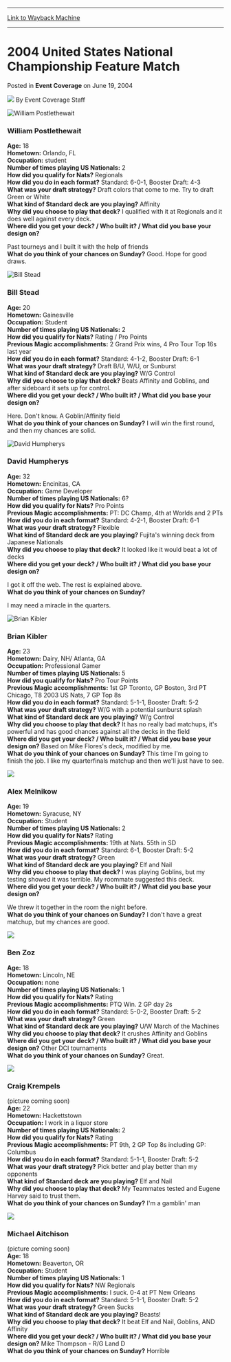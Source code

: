
---
[Link to Wayback Machine](https://web.archive.org/web/20171030093712/https://magic.wizards.com/en/articles/archive/event-coverage/2004-united-states-national-championship-feature-match-2004-06-19-8)

[_metadata_:author]:- "Event Coverage Staff"
[_metadata_:description]:- "William Postlethewait  Age: 18Hometown: Orlando, FLOccupation: student"
[_metadata_:generator]:- "Drupal 7 (http://drupal.org)"
[_metadata_:node]:- "585576"
[_metadata_:publish_date]:- "2004-06-19"
[_metadata_:source]:- "div-main-content"
[_metadata_:title]:- "2004 United States National Championship Feature Match"
[_metadata_:wayback_capture_timestamp]:- "2017-10-30 09:37:12"
[_metadata_:wayback_raw_url]:- "https://web.archive.org/web/20171030093712id_/https://magic.wizards.com/en/articles/archive/event-coverage/2004-united-states-national-championship-feature-match-2004-06-19-8"
[_metadata_:wayback_url]:- "https://magic.wizards.com/en/articles/archive/event-coverage/2004-united-states-national-championship-feature-match-2004-06-19-8"
---


2004 United States National Championship Feature Match
======================================================



 Posted in **Event Coverage**
 on June 19, 2004 






![](https://media.magic.wizards.com/styles/auth_small/public/images/person/authorpic_EventCoverageStaff.jpg)
By Event Coverage Staff














![William Postlethewait](https://media.magic.wizards.com/image_legacy_migration/sideboard/images/usnat04/postlethewait8.jpg)

### William Postlethewait


**Age:** 18  
**Hometown:** Orlando, FL  
**Occupation:** student  
**Number of times playing US Nationals:** 2  
**How did you qualify for Nats?** Regionals  
**How did you do in each format?** Standard: 6-0-1, Booster Draft: 4-3  
**What was your draft strategy?** Draft colors that come to me. Try to draft Green or White  
**What kind of Standard deck are you playing?** Affinity  
**Why did you choose to play that deck?** I qualified with it at Regionals and it does well against every deck.  
**Where did you get your deck? / Who built it? / What did you base your design on?**   

 Past tourneys and I built it with the help of friends  
**What do you think of your chances on Sunday?** Good. Hope for good draws.






![Bill Stead](https://media.magic.wizards.com/image_legacy_migration/sideboard/images/usnat04/stead8.jpg)

### Bill Stead


**Age:** 20  
**Hometown:** Gainesville  
**Occupation:** Student  
**Number of times playing US Nationals:** 2  
**How did you qualify for Nats?** Rating / Pro Points  
**Previous Magic accomplishments:** 2 Grand Prix wins, 4 Pro Tour Top 16s last year  
**How did you do in each format?** Standard: 4-1-2, Booster Draft: 6-1  
**What was your draft strategy?** Draft B/U, W/U, or Sunburst  
**What kind of Standard deck are you playing?** W/G Control  
**Why did you choose to play that deck?** Beats Affinity and Goblins, and after sideboard it sets up for control.  
**Where did you get your deck? / Who built it? / What did you base your design on?**  

 Here. Don't know. A Goblin/Affinity field  
**What do you think of your chances on Sunday?** I will win the first round, and then my chances are solid.






![David Humpherys](https://media.magic.wizards.com/image_legacy_migration/sideboard/images/usnat04/humpherys8.jpg)

### David Humpherys


**Age:** 32  
**Hometown:** Encinitas, CA  
**Occupation:** Game Developer  
**Number of times playing US Nationals:** 6?  
**How did you qualify for Nats?** Pro Points  
**Previous Magic accomplishments:** PT: DC Champ, 4th at Worlds and 2 PTs  
**How did you do in each format?** Standard: 4-2-1, Booster Draft: 6-1  
**What was your draft strategy?** Flexible  
**What kind of Standard deck are you playing?** Fujita's winning deck from Japanese Nationals  
**Why did you choose to play that deck?** It looked like it would beat a lot of decks  
**Where did you get your deck? / Who built it? / What did you base your design on?**   

 I got it off the web. The rest is explained above.  
**What do you think of your chances on Sunday?**  

 I may need a miracle in the quarters.






![Brian Kibler](https://media.magic.wizards.com/image_legacy_migration/sideboard/images/usnat04/kibler8.jpg)

### Brian Kibler


**Age:** 23  
**Hometown:** Dairy, NH/ Atlanta, GA  
**Occupation:** Professional Gamer  
**Number of times playing US Nationals:** 5  
**How did you qualify for Nats?** Pro Tour Points  
**Previous Magic accomplishments:** 1st GP Toronto, GP Boston, 3rd PT Chicago, T8 2003 US Nats, 7 GP Top 8s  
**How did you do in each format?** Standard: 5-1-1, Booster Draft: 5-2  
**What was your draft strategy?** W/G with a potential sunburst splash  
**What kind of Standard deck are you playing?** W/g Control  
**Why did you choose to play that deck?** It has no really bad matchups, it's powerful and has good chances against all the decks in the field  
**Where did you get your deck? / Who built it? / What did you base your design on?**  Based on Mike Flores's deck, modified by me.  
**What do you think of your chances on Sunday?** This time I'm going to finish the job. I like my quarterfinals matchup and then we'll just have to see.






![](https://media.magic.wizards.com/image_legacy_migration/sideboard/images/usnat04/melnikow8.jpg)

### Alex Melnikow


**Age:** 19  
**Hometown:** Syracuse, NY  
**Occupation:** Student  
**Number of times playing US Nationals:** 2  
**How did you qualify for Nats?** Rating  
**Previous Magic accomplishments:** 19th at Nats. 55th in SD  
**How did you do in each format?** Standard: 6-1, Booster Draft: 5-2  
**What was your draft strategy?** Green  
**What kind of Standard deck are you playing?** Elf and Nail  
**Why did you choose to play that deck?** I was playing Goblins, but my testing showed it was terrible. My roommate suggested this deck.  
**Where did you get your deck? / Who built it? / What did you base your design on?**   

 We threw it together in the room the night before.  
**What do you think of your chances on Sunday?** I don't have a great matchup, but my chances are good.






![](https://media.magic.wizards.com/image_legacy_migration/sideboard/images/usnat04/zoz8.jpg)

### Ben Zoz


**Age:** 18  
**Hometown:** Lincoln, NE  
**Occupation:** none  
**Number of times playing US Nationals:** 1  
**How did you qualify for Nats?** Rating  
**Previous Magic accomplishments:** PTQ Win. 2 GP day 2s  
**How did you do in each format?** Standard: 5-0-2, Booster Draft: 5-2  
**What was your draft strategy?** Green  
**What kind of Standard deck are you playing?** U/W March of the Machines  
**Why did you choose to play that deck?** It crushes Affinity and Goblins  
**Where did you get your deck? / Who built it? / What did you base your design on?**  Other DCI tournaments  
**What do you think of your chances on Sunday?** Great.






![](https://media.magic.wizards.com/image_legacy_migration/sideboard/images/usnat04/krempels8.jpg)

### Craig Krempels


(picture coming soon)  
**Age:** 22  
**Hometown:** Hackettstown  
**Occupation:** I work in a liquor store  
**Number of times playing US Nationals:** 2  
**How did you qualify for Nats?** Rating  
**Previous Magic accomplishments:** PT 9th, 2 GP Top 8s including GP: Columbus  
**How did you do in each format?** Standard: 5-1-1, Booster Draft: 5-2  
**What was your draft strategy?** Pick better and play better than my opponents  
**What kind of Standard deck are you playing?** Elf and Nail  
**Why did you choose to play that deck?** My Teammates tested and Eugene Harvey said to trust them.  
**What do you think of your chances on Sunday?** I'm a gamblin' man






![](https://media.magic.wizards.com/image_legacy_migration/sideboard/images/usnat04/aitchison8.jpg)

### Michael Aitchison


(picture coming soon)  
**Age:** 18  
**Hometown:** Beaverton, OR  
**Occupation:** Student  
**Number of times playing US Nationals:** 1  
**How did you qualify for Nats?** NW Regionals  
**Previous Magic accomplishments:** I suck. 0-4 at PT New Orleans  
**How did you do in each format?** Standard: 5-1-1, Booster Draft: 5-2  
**What was your draft strategy?** Green Sucks  
**What kind of Standard deck are you playing?** Beasts!  
**Why did you choose to play that deck?** It beat Elf and Nail, Goblins, AND Affinity  
**Where did you get your deck? / Who built it? / What did you base your design on?** Mike Thompson - R/G Land D  
**What do you think of your chances on Sunday?** Horrible











